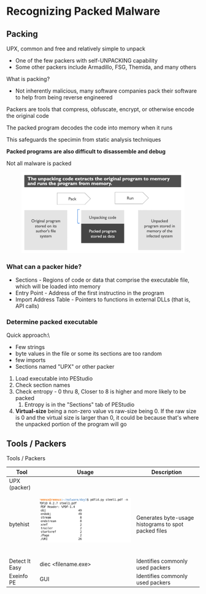 # Recognizing Packed Malware

## Packing

UPX, common and free and relatively simple to unpack

* One of the few packers with self-UNPACKING capability
* Some other packers include Armadillo, FSG, Themida, and many others

What is packing?

* Not inherently malicious, many software companies pack their software to help from being reverse engineered

Packers are tools that compress, obfuscate, encrypt, or otherwise encode the original code

The packed program decodes the code into memory when it runs

This safeguards the specimin from static analysis techniques

**Packed programs are also difficult to disassemble and debug**

Not all malware is packed

<figure><img src="../../.gitbook/assets/image (15).png" alt=""><figcaption></figcaption></figure>

### What can a packer hide?

* Sections - Regions of code or data that comprise the executable file, which will be loaded into memory
* Entry Point - Address of the first instructino in the program
* Import Address Table - Pointers to functions in external DLLs (that is, API calls)

### Determine packed executable

Quick approach:\


* Few strings
* byte values in the file or some its sections are too random
* few imports
* Sections named "UPX" or other packer

1. Load executable into PEStudio
2. Check section names
3. Check entropy - 0 thru 8, Closer to 8 is higher and more likely to be packed
   1. Entropy is in the "Sections" tab of PEStudio
4. **Virtual-size** being a non-zero value vs raw-size being 0. If the raw size is 0 and the virtual size is larger than 0, it could be because that's where the unpacked portion of the program will go



## Tools / Packers

Tools / Packers

| Tool           | Usage                                                                  | Description                                          |
| -------------- | ---------------------------------------------------------------------- | ---------------------------------------------------- |
| UPX (packer)   |                                                                        |                                                      |
| bytehist       | <p><img src="../../.gitbook/assets/image (41).png" alt=""><br><br></p> | Generates byte-usage histograms to spot packed files |
| Detect It Easy | diec \<filename.exe>                                                   | Identifies commonly used packers                     |
| Exeinfo PE     | GUI                                                                    | Identifies commonly used packers                     |

